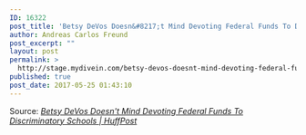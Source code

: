 ```yaml
---
ID: 16322
post_title: 'Betsy DeVos Doesn&#8217;t Mind Devoting Federal Funds To Discriminatory Schools | HuffPost'
author: Andreas Carlos Freund
post_excerpt: ""
layout: post
permalink: >
  http://stage.mydivein.com/betsy-devos-doesnt-mind-devoting-federal-funds-to-discriminatory-schools-huffpost/
published: true
post_date: 2017-05-25 01:43:10
---
```

<a href="http://www.huffingtonpost.com/entry/betsy-devos-testify-discriminatory-schools-lgbt_us_5925c037e4b00c8df2a11c66?ncid=inblnkushpmg00000009"><img class="alignnone size-full" src="http://stage.mydivein.com/wp-content/uploads/2017/05/5925c3901600002200ddca09.jpeg" alt="" /></a>Source: <em><a href="http://www.huffingtonpost.com/entry/betsy-devos-testify-discriminatory-schools-lgbt_us_5925c037e4b00c8df2a11c66">Betsy DeVos Doesn't Mind Devoting Federal Funds To Discriminatory Schools | HuffPost</a></em>